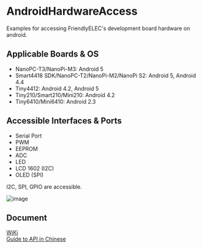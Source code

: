 # AndroidHardwareAccess
Examples for accessing FriendlyELEC's development board hardware on android.

## Applicable Boards & OS

* NanoPC-T3/NanoPi-M3: Android 5
* Smart4418 SDK/NanoPC-T2/NanoPi-M2/NanoPi S2: Android 5, Android 4.4
* Tiny4412: Android 4.2, Android 5
* Tiny210/Smart210/Mini210: Android 4.2
* Tiny6410/Mini6410: Android 2.3

## Accessible Interfaces & Ports  

* Serial Port  
* PWM  
* EEPROM  
* ADC  
* LED  
* LCD 1602 (I2C)  
* OLED (SPI)  

I2C, SPI, GPIO are accessible.

![image](https://github.com/friendlyarm/AndroidHardwareAccess/raw/master/SPI_OLED_Demo/Smart4418SDK%2BOLED.png)

## Document
[WiKi](http://wiki.friendlyarm.com/wiki/index.php/Android_Thing:_Android_Hardware_Programming)  
[Guide to API in Chinese](https://github.com/friendlyarm/AndroidHardwareAccess/blob/master/%E5%8F%8B%E5%96%84%E7%94%B5%E5%AD%90Android%E7%A1%AC%E4%BB%B6%E5%BC%80%E5%8F%91%E6%8C%87%E5%8D%97.pdf)
